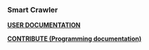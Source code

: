 ### Smart Crawler

[<b>USER DOCUMENTATION</b>](USER.md)

[<b>CONTRIBUTE (Programming documentation)</b>](USER.md)
